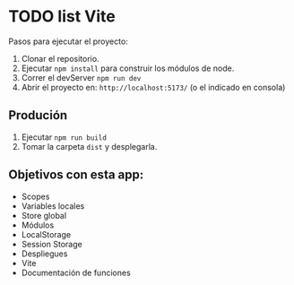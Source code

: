 # TODO list Vite

Pasos para ejecutar el proyecto:

1. Clonar el repositorio.
2. Ejecutar ```npm install``` para construir los módulos de node.
3. Correr el devServer ```npm run dev```
4. Abrir el proyecto en: ```http://localhost:5173/``` (o el indicado en consola)

## Produción

1. Ejecutar ```npm run build```
2. Tomar la carpeta ```dist``` y desplegarla.

## Objetivos con esta app:
   * Scopes
   * Variables locales
   * Store global
   * Módulos
   * LocalStorage
   * Session Storage
   * Despliegues
   * Vite
   * Documentación de funciones
